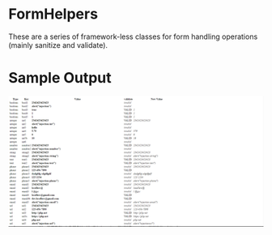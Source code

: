 # FormHelpers

These are a series of framework-less classes for form handling operations (mainly sanitize and validate).

# Sample Output

![FormHelpers](https://github.com/lasellers/FormHelpers/blob/master/screenshot1.png)
